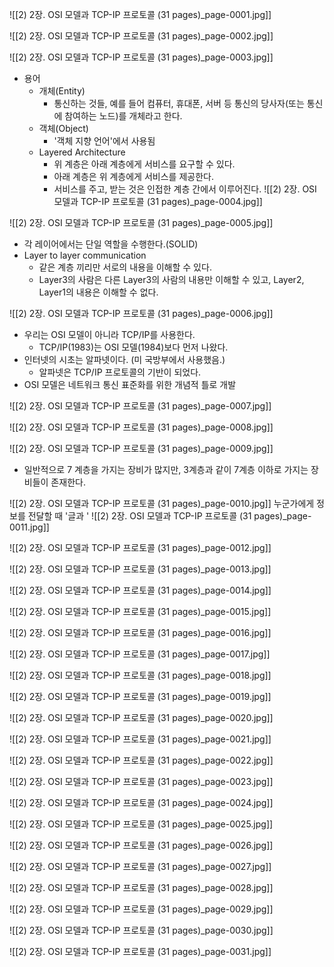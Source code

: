![[2) 2장. OSI 모델과 TCP-IP 프로토콜 (31 pages)_page-0001.jpg]]

![[2) 2장. OSI 모델과 TCP-IP 프로토콜 (31 pages)_page-0002.jpg]]

![[2) 2장. OSI 모델과 TCP-IP 프로토콜 (31 pages)_page-0003.jpg]]
- 용어
	- 개체(Entity)
		- 통신하는 것들, 예를 들어 컴퓨터, 휴대폰, 서버 등 통신의 당사자(또는 통신에 참여하는 노드)를 개체라고 한다.
	- 객체(Object)
		- '객체 지향 언어'에서 사용됨
	- Layered Architecture
		- 위 계층은 아래 계층에게 서비스를 요구할 수 있다.
		- 아래 계층은 위 계층에게 서비스를 제공한다.
		- 서비스를 주고, 받는 것은 인접한 계층 간에서 이루어진다.
![[2) 2장. OSI 모델과 TCP-IP 프로토콜 (31 pages)_page-0004.jpg]]

![[2) 2장. OSI 모델과 TCP-IP 프로토콜 (31 pages)_page-0005.jpg]]
- 각 레이어에서는 단일 역할을 수행한다.(SOLID)
- Layer to layer communication
	- 같은 계층 끼리만 서로의 내용을 이해할 수 있다.
	- Layer3의 사람은 다른 Layer3의 사람의 내용만 이해할 수 있고, Layer2, Layer1의 내용은 이해할 수 없다.

![[2) 2장. OSI 모델과 TCP-IP 프로토콜 (31 pages)_page-0006.jpg]]
- 우리는 OSI 모델이 아니라 TCP/IP를 사용한다.
	- TCP/IP(1983)는 OSI 모델(1984)보다 먼저 나왔다.
- 인터넷의 시초는 알파넷이다. (미 국방부에서 사용했음.)
	- 알파넷은 TCP/IP 프로토콜의 기반이 되었다.
- OSI 모델은 네트워크 통신 표준화를 위한 개념적 틀로 개발

![[2) 2장. OSI 모델과 TCP-IP 프로토콜 (31 pages)_page-0007.jpg]]

![[2) 2장. OSI 모델과 TCP-IP 프로토콜 (31 pages)_page-0008.jpg]]

![[2) 2장. OSI 모델과 TCP-IP 프로토콜 (31 pages)_page-0009.jpg]]
- 일반적으로 7 계층을 가지는 장비가 많지만, 3계층과 같이 7계층 이하로 가지는 장비들이 존재한다.

![[2) 2장. OSI 모델과 TCP-IP 프로토콜 (31 pages)_page-0010.jpg]]
누군가에게 정보를 전달할 때 '글과 '
![[2) 2장. OSI 모델과 TCP-IP 프로토콜 (31 pages)_page-0011.jpg]]

![[2) 2장. OSI 모델과 TCP-IP 프로토콜 (31 pages)_page-0012.jpg]]

![[2) 2장. OSI 모델과 TCP-IP 프로토콜 (31 pages)_page-0013.jpg]]

![[2) 2장. OSI 모델과 TCP-IP 프로토콜 (31 pages)_page-0014.jpg]]

![[2) 2장. OSI 모델과 TCP-IP 프로토콜 (31 pages)_page-0015.jpg]]

![[2) 2장. OSI 모델과 TCP-IP 프로토콜 (31 pages)_page-0016.jpg]]

![[2) 2장. OSI 모델과 TCP-IP 프로토콜 (31 pages)_page-0017.jpg]]

![[2) 2장. OSI 모델과 TCP-IP 프로토콜 (31 pages)_page-0018.jpg]]

![[2) 2장. OSI 모델과 TCP-IP 프로토콜 (31 pages)_page-0019.jpg]]

![[2) 2장. OSI 모델과 TCP-IP 프로토콜 (31 pages)_page-0020.jpg]]

![[2) 2장. OSI 모델과 TCP-IP 프로토콜 (31 pages)_page-0021.jpg]]

![[2) 2장. OSI 모델과 TCP-IP 프로토콜 (31 pages)_page-0022.jpg]]

![[2) 2장. OSI 모델과 TCP-IP 프로토콜 (31 pages)_page-0023.jpg]]

![[2) 2장. OSI 모델과 TCP-IP 프로토콜 (31 pages)_page-0024.jpg]]

![[2) 2장. OSI 모델과 TCP-IP 프로토콜 (31 pages)_page-0025.jpg]]

![[2) 2장. OSI 모델과 TCP-IP 프로토콜 (31 pages)_page-0026.jpg]]

![[2) 2장. OSI 모델과 TCP-IP 프로토콜 (31 pages)_page-0027.jpg]]

![[2) 2장. OSI 모델과 TCP-IP 프로토콜 (31 pages)_page-0028.jpg]]

![[2) 2장. OSI 모델과 TCP-IP 프로토콜 (31 pages)_page-0029.jpg]]

![[2) 2장. OSI 모델과 TCP-IP 프로토콜 (31 pages)_page-0030.jpg]]

![[2) 2장. OSI 모델과 TCP-IP 프로토콜 (31 pages)_page-0031.jpg]]